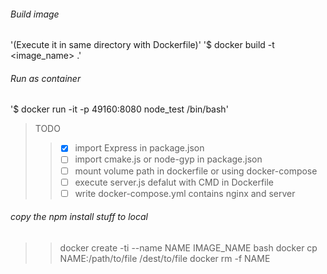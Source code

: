 ###### Build image
'(Execute it in same directory with Dockerfile)'
'$ docker build -t <image_name> .'

###### Run as container
'$ docker run -it -p 49160:8080 node_test /bin/bash'
> TODO
>> - [x] import Express in package.json
>> - [ ] import cmake.js or node-gyp in package.json
>> - [ ] mount volume path in dockerfile or using docker-compose
>> - [ ] execute server.js defalut with CMD in Dockerfile
>> - [ ] write docker-compose.yml contains nginx and server

###### copy the npm install stuff to local
>> docker create -ti --name NAME IMAGE_NAME bash
>> docker cp NAME:/path/to/file /dest/to/file
>> docker rm -f NAME